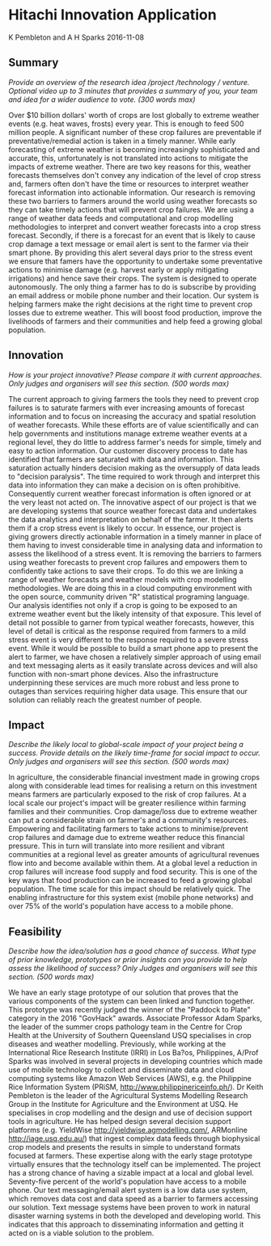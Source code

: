 Hitachi Innovation Application
================
K Pembleton and A H Sparks
2016-11-08

Summary
-------

*Provide an overview of the research idea /project /technology / venture. Optional video up to 3 minutes that provides a summary of you, your team and idea for a wider audience to vote. (300 words max)*

Over $10 billion dollars' worth of crops are lost globally to extreme weather events (e.g. heat waves, frosts) every year. This is enough to feed 500 million people. A significant number of these crop failures are preventable if preventative/remedial action is taken in a timely manner. While early forecasting of extreme weather is becoming increasingly sophisticated and accurate, this, unfortunately is not translated into actions to mitigate the impacts of extreme weather. There are two key reasons for this, weather forecasts themselves don't convey any indication of the level of crop stress and, farmers often don't have the time or resources to interpret weather forecast information into actionable information. Our research is removing these two barriers to farmers around the world using weather forecasts so they can take timely actions that will prevent crop failures. We are using a range of weather data feeds and computational and crop modelling methodologies to interpret and convert weather forecasts into a crop stress forecast. Secondly, if there is a forecast for an event that is likely to cause crop damage a text message or email alert is sent to the farmer via their smart phone. By providing this alert several days prior to the stress event we ensure that famers have the opportunity to undertake some preventative actions to minimise damage (e.g. harvest early or apply mitigating irrigations) and hence save their crops. The system is designed to operate autonomously. The only thing a farmer has to do is subscribe by providing an email address or mobile phone number and their location. Our system is helping farmers make the right decisions at the right time to prevent crop losses due to extreme weather. This will boost food production, improve the livelihoods of farmers and their communities and help feed a growing global population.

Innovation
----------

*How is your project innovative? Please compare it with current approaches. Only judges and organisers will see this section. (500 words max)*

The current approach to giving farmers the tools they need to prevent crop failures is to saturate farmers with ever increasing amounts of forecast information and to focus on increasing the accuracy and spatial resolution of weather forecasts. While these efforts are of value scientifically and can help governments and institutions manage extreme weather events at a regional level, they do little to address farmer's needs for simple, timely and easy to action information. Our customer discovery process to date has identified that farmers are saturated with data and information. This saturation actually hinders decision making as the oversupply of data leads to "decision paralysis". The time required to work through and interpret this data into information they can make a decision on is often prohibitive. Consequently current weather forecast information is often ignored or at the very least not acted on. The innovative aspect of our project is that we are developing systems that source weather forecast data and undertakes the data analytics and interpretation on behalf of the farmer. It then alerts them if a crop stress event is likely to occur. In essence, our project is giving growers directly actionable information in a timely manner in place of them having to invest considerable time in analysing data and information to assess the likelihood of a stress event. It is removing the barriers to farmers using weather forecasts to prevent crop failures and empowers them to confidently take actions to save their crops. To do this we are linking a range of weather forecasts and weather models with crop modelling methodologies. We are doing this in a cloud computing environment with the open source, community driven "R" statistical programing language. Our analysis identifies not only if a crop is going to be exposed to an extreme weather event but the likely intensity of that exposure. This level of detail not possible to garner from typical weather forecasts, however, this level of detail is critical as the response required from farmers to a mild stress event is very different to the response required to a severe stress event. While it would be possible to build a smart phone app to present the alert to farmer, we have chosen a relatively simpler approach of using email and text messaging alerts as it easily translate across devices and will also function with non-smart phone devices. Also the infrastructure underpinning these services are much more robust and less prone to outages than services requiring higher data usage. This ensure that our solution can reliably reach the greatest number of people.

Impact
------

*Describe the likely local to global-scale impact of your project being a success. Provide details on the likely time-frame for social impact to occur. Only judges and organisers will see this section. (500 words max)*

In agriculture, the considerable financial investment made in growing crops along with considerable lead times for realising a return on this investment means farmers are particularly exposed to the risk of crop failures. At a local scale our project's impact will be greater resilience within farming families and their communities. Crop damage/loss due to extreme weather can put a considerable strain on farmer's and a community's resources. Empowering and facilitating farmers to take actions to minimise/prevent crop failures and damage due to extreme weather reduce this financial pressure. This in turn will translate into more resilient and vibrant communities at a regional level as greater amounts of agricultural revenues flow into and become available within them. At a global level a reduction in crop failures will increase food supply and food security. This is one of the key ways that food production can be increased to feed a growing global population. The time scale for this impact should be relatively quick. The enabling infrastructure for this system exist (mobile phone networks) and over 75% of the world's population have access to a mobile phone.

Feasibility
-----------

*Describe how the idea/solution has a good chance of success. What type of prior knowledge, prototypes or prior insights can you provide to help assess the likelihood of success? Only Judges and organisers will see this section. (500 words max)*

We have an early stage prototype of our solution that proves that the various components of the system can been linked and function together. This prototype was recently judged the winner of the "Paddock to Plate" category in the 2016 "GovHack" awards. Associate Professor Adam Sparks, the leader of the summer crops pathology team in the Centre for Crop Health at the University of Southern Queensland USQ specialises in crop diseases and weather modelling. Previously, while working at the International Rice Research Institute (IRRI) in Los Ba?os, Philippines, A/Prof Sparks was involved in several projects in developing countries which made use of mobile technology to collect and disseminate data and cloud computing systems like Amazon Web Services (AWS), e.g. the Philippine Rice Information System (PRiSM, <http://www.philippinericeinfo.ph/>). Dr Keith Pembleton is the leader of the Agricultural Systems Modelling Research Group in the Institute for Agriculture and the Environment at USQ. He specialises in crop modelling and the design and use of decision support tools in agriculture. He has helped design several decision support platforms (e.g. YieldWise <http://yieldwise.agmodelling.com/>, ARMonline <http://iage.usq.edu.au/>) that ingest complex data feeds through biophysical crop models and presents the results in simple to understand formats focused at farmers. These expertise along with the early stage prototype virtually ensures that the technology itself can be implemented. The project has a strong chance of having a sizable impact at a local and global level. Seventy-five percent of the world's population have access to a mobile phone. Our text messaging/email alert system is a low data use system, which removes data cost and data speed as a barrier to farmers accessing our solution. Text message systems have been proven to work in natural disaster warning systems in both the developed and developing world. This indicates that this approach to disseminating information and getting it acted on is a viable solution to the problem.
